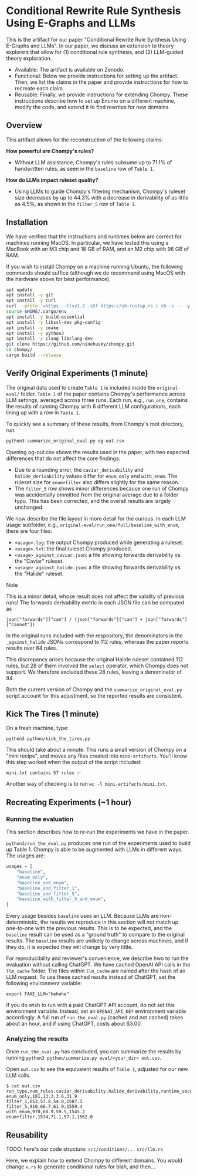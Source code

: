 # Conditional Rewrite Rule Synthesis Using E-Graphs and LLMs

This is the artifact for our paper "Conditional Rewrite Rule Synthesis Using E-Graphs and LLMs".
In our paper, we discuss an extension to theory explorers that allow for (1) conditional
rule synthesis, and (2) LLM-guided theory exploration.

- Available: The artifact is available on Zenodo.
- Functional: Below we provide instructions for setting up the artifact. Then, we list the claims
  in the paper and provide instructions for how to recreate each claim.
- Reusable: Finally, we provide instructions for extending Chompy. These instructions describe
  how to set up Enumo on a different machine, modify the code, and extend it to
  find rewrites for new domains.
  

## Overview

This artifact allows for the reconstruction of the following claims:

**How powerful are Chompy's rules?** 
- Without LLM assistance, Chompy's rules subsume up to 71.1% of handwritten rules, as seen in the
  `baseline` row of `Table 1`.

**How do LLMs impact ruleset quality?** 
- Using LLMs to guide Chompy's filtering mechanism, Chompy's ruleset size decreases by up to
  44.3%
  with a decrease in derivability of as little as 4.5%, as shown in the `filter_5` row of `Table 1`.
  
  
## Installation

We have verified that the instructions and runtimes below are correct for machines
running MacOS. In particular, we have tested this using a MacBook with an M3 chip and 18 GB
of RAM, and an M2 chip with 96 GB of RAM.

If you wish to install Chompy on a machine running Ubuntu, the following commands should suffice
(although we do recommend using MacOS with the hardware above for best performance).


``` bash
apt update
apt install -y git
apt install -y curl
curl --proto '=https --tlsv1.2 -sSf https://sh.rustup.rs | sh -s -- -y'
source $HOME/.cargo/env
apt install -y build-essential
apt install -y libssl-dev pkg-config
apt install -y cmake
apt install -y python3
apt install -y clang libclang-dev
git clone https://github.com/ninehusky/chompy.git
cd chompy/
cargo build --release
```

## Verify Original Experiments (1 minute)

The original data used to create `Table 1` is included inside the `original-eval/` folder.
`Table 1` of the paper contains Chompy's performance across LLM settings, averaged
across three runs. Each run, e.g., `run_one`, contains the results of running Chompy
with 6 different LLM configurations, each lining up with a row in `Table 1`.

To quickly see a summary of these results, from
Chompy's root directory, run:

``` c
python3 summarize_original_eval.py og-out.csv
```
Opening og-out.csv shows the results used in the paper,
with two expected differences that do not affect the core findings:
-  Due to a rounding error, the `caviar_derivability` and `halide_derivability`
   values differ for `enum_only` and `with_enum`.
   The ruleset size for `enum+filter` also differs slightly for the same reason.
 - The `filter_5` row shows minor differences because one run of Chompy was accidentally
   ommitted from the original average due to a folder typo. This has been corrected, and
   the overall results are largely unchanged.

We now describe the file layout in more detail for the curious. In each LLM usage subfolder,
e.g., `original-eval/run_one/full/baseline_with_enum`,
there are four files:

- `<usage>.log`: the output Chompy produced while generating a ruleset.
- `<usage>.txt`: the final ruleset Chompy produced.
- `<usage>_against_caviar.json`: a file showing forwards derivability vs. the "Caviar" ruleset.
- `<usage>_against_halide.json`: a file showing forwards derivability vs. the "Halide" ruleset.

> [!NOTE]  
> This is a minor detail, whose result does not affect the validity of previous runs!
> The forwards derivability metric in each JSON file can be computed as  
> 
> ```
> json["forwards"]["can"] / (json["forwards"]["can"] + json["forwards"]["cannot"])
> ```
> 
> In the original runs included with the respository,
> the denominators in the `_against_halide` JSONs correspond to 112 rules,
> whereas the paper reports results over 84 rules.  
> 
> This discrepancy arises because the original Halide ruleset contained 112 rules,
> but 28 of them involved the `select` operator, which Chompy does not support.
> We therefore excluded these 28 rules, leaving a denominator of 84.  
> 
> Both the current version of Chompy and the `summarize_original_eval.py` script
> account for this adjustment, so the reported results are consistent.

## Kick The Tires (1 minute)

On a fresh machine, type:

```
python3 python/kick_the_tires.py
```

This should take about a minute. This runs a small version of Chompy on a "mini recipe",
and moves any files created into `mini-artifacts`. You'll know this step worked when the output
of the script included:

```
mini.txt contains 57 rules ✅
```

Another way of checking is to run `wc -l mini-artifacts/mini.txt`.

## Recreating Experiments (~1 hour)

### Running the evaluation

This section describes how to re-run the experiments we have in the paper.

`python3/run_the_eval.py` produces one run of the experiments used to build up Table 1.
Chompy is able to be augmented with LLMs in different ways. The usages are:

```py
usages = [
    "baseline",
    "enum_only",
    "baseline_and_enum",
    "baseline_and_filter_1",
    "baseline_and_filter_5",
    "baseline_with_filter_5_and_enum",
]
```

Every usage besides `baseline` uses an LLM. Because LLMs are non-deterministic,
the results we reproduce in this section will not match up one-to-one with the previous results.
This is to be expected, and the `baseline` result can be used as a "ground truth" to compare
to the original results. The `baseline` results are unlikely to change across machines,
and if they do, it is expected they will change by very little.

For reproducibility and reviewer's convenience, we describe hwo to run the evaluation
without calling ChatGPT. We have cached OpenAI API calls in the `llm_cache` folder.
The files within `llm_cache` are named after the hash of an LLM request.
To use these cached results instead of ChatGPT, set the following environment
variable:

```
export FAKE_LLM="hehehe"
```

If you do wish to run with a paid ChatGPT API account, do not set this environment variable.
Instead, set an `OPENAI_API_KEY` environment variable accordingly. A full run of
`run_the_eval.py` (cached and not cached) takes about an hour, and if using ChatGPT,
costs about $3.00.


### Analyzing the results

Once `run_the_eval.py` has concluded, you can summarize the results by running
`python3 python/summarize.py eval/<your_dir> out.csv`.

Open `out.csv` to see the equivalent results of `Table 1`, adjusted for our new LLM calls.

```
$ cat out.csv
run_type,num_rules,caviar_derivability,halide_derivability,runtime_seconds
enum_only,181,13.3,3.6,31.9
filter_1,653,57.8,54.8,1587.3
filter_5,910,66.7,61.9,1559.4
with_enum,970,68.9,59.5,1545.2
enum+filter,1574,71.1,57.1,1562.0
```


## Reusability

TODO: here's our code structure:
`src/conditions/...`
`src/llm.rs`

Here, we explain how to extend Chompy to different domains.
You would change `x.rs` to generate conditional rules for blah, and then...



